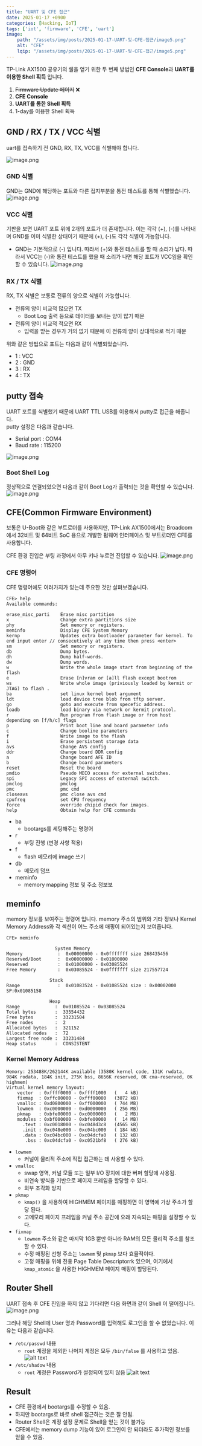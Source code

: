 ```yaml
---
title: "UART 및 CFE 접근"
date: 2025-01-17 +0900
categories: [Hacking, IoT]
tags: ['iot', 'firmware', 'CFE', 'uart']
image:
    path: "/assets/img/posts/2025-01-17-UART-및-CFE-접근/image5.png"
    alt: "CFE"
    lqip: "/assets/img/posts/2025-01-17-UART-및-CFE-접근/image5.png"
---
```


TP-Link AX1500 공유기의 쉘을 얻기 위한 두 번째 방법인 **CFE Console**과 **UART를 이용한 Shell 획득** 입니다.

1. ~~Firmware Update 페이지~~ ❌
2. **CFE Console**
3. **UART를 통한 Shell 획득**
4. 1-day를 이용한 Shell 획득 

## GND / RX / TX / VCC 식별
uart를 접속하기 전 GND, RX, TX, VCC를 식별해야 합니다.

![image.png](/assets/img/posts/2025-01-17-UART-및-CFE-접근/image1.png)

### GND 식별
GND는 GND에 해당하는 포트와 다른 접지부분을 통전 테스트를 통해 식별했습니다.
![image.png](/assets/img/posts/2025-01-17-UART-및-CFE-접근/image2.jpg)

### VCC 식별
기판을 보면 UART 포트 위에 2개의 포트가 더 존재합니다. 이는 각각 (+), (-)를 나타내며 GND를 이미 식별한 상태이기 때문에 (+), (-)도 각각 식별이 가능합니다.
- GND는 기본적으로 (-) 입니다. 따라서 (+)와 통전 테스트를 할 때 소리가 납다.
따라서 VCC는 (-)와 통전 테스트를 했을 때 소리가 나면 해당 포트가 VCC임을 확인할 수 있습니다.
![image.png](/assets/img/posts/2025-01-17-UART-및-CFE-접근/image3.jpg)

### RX / TX 식별
RX, TX 식별은 보통로 전류의 양으로 식별이 가능합니다.
- 전류의 양이 비교적 많으면 TX
  - Boot Log 출력 등으로 데이터를 보내는 양이 많기 때문
- 전류의 양이 비교적 적으면 RX
  - 입력을 받는 경우가 거의 없기 때문에 이 전류의 양이 상대적으로 적기 때문

위와 같은 방법으로 포트는 다음과 같이 식별되었습니다.
- 1 : VCC
- 2 : GND
- 3 : RX
- 4 : TX

## putty 접속
UART 포트를 식별했기 때문에 UART TTL USB를 이용해서 putty로 접근을 해줍니다.<br>
putty 설정은 다음과 같습니다.
- Serial port : COM4
- Baud rate : 115200

![image.png](/assets/img/posts/2025-01-17-UART-및-CFE-접근/image4.png)

### Boot Shell Log
정상적으로 연결되었으면 다음과 같이 Boot Log가 출력되는 것을 확인할 수 있습니다.
![image.png](/assets/img/posts/2025-01-17-UART-및-CFE-접근/image5.png)


## CFE(Common Firmware Environment)
보통은 U-Boot와 같은 부트로더를 사용하지만, TP-Link AX1500에서는 Broadcom에서 32비트 및 64비트 SoC 용으로 개발한 펌웨어 인터페이스 및 부트로더인 CFE를 사용합니다.

CFE 환경 진입은 부팅 과정에서 아무 키나 누르면 진입할 수 있습니다.
![image.png](/assets/img/posts/2025-01-17-UART-및-CFE-접근/image6.png)

### CFE 명령어
CFE 명령어에도 여러가지가 있는데 주요한 것만 살펴보겠습니다.
```
CFE> help
Available commands:

erase_misc_parti    Erase misc partition
x                   Change extra partitions size
phy                 Set memory or registers.
meminfo             Display CFE System Memory
kernp               Updates extra bootloader parameter for kernel. To end input enter // consecutively at any time then press <enter>
sm                  Set memory or registers.
db                  Dump bytes.
dh                  Dump half-words.
dw                  Dump words.
w                   Write the whole image start from beginning of the flash
e                   Erase [n]vram or [a]ll flash except bootrom
ws                  Write whole image (priviously loaded by kermit or JTAG) to flash .
ba                  set linux kernel boot argument
ldt                 load device tree blob from tftp server.
go                  goto and execute from specefic address.
loadb               load binary via network or kermit protocol.
r                   Run program from flash image or from host depending on [f/h/c] flags
p                   Print boot line and board parameter info
c                   Change booline parameters
f                   Write image to the flash
i                   Erase persistent storage data
avs                 Change AVS config
ddr                 Change board DDR config
a                   Change board AFE ID
b                   Change board parameters
reset               Reset the board
pmdio               Pseudo MDIO access for external switches.
spi                 Legacy SPI access of external switch.
pmclog              pmclog
pmc                 pmc cmd
closeavs            pmc close avs cmd
cpufreq             set CPU frequency
force               override chipid check for images.
help                Obtain help for CFE commands

```
- ba
  - bootargs를 세팅해주는 명령어
- r
  - 부팅 진행 (변경 사항 적용)
- f
  - flash 메모리에 image 쓰기
- db
  - 메모리 덤프
- meminfo
  - memory mapping 정보 및 주소 정보보

## meminfo
memory 정보를 보여주는 명령어 입니다. memory 주소의 범위와 기타 정보나 Kernel Memory Address와 각 섹션이 어느 주소에 매핑이 되어있는지 보여줍니다.    
```
CFE> meminfo

                  System Memory
Memory             :  0x00000000 - 0x0fffffff size 268435456
Reserved/Boot      :  0x00000000 - 0x01000000
Reserved           :  0x01000000 - 0x03085524
Free Memory        :  0x03085524 - 0x0fffffff size 217557724

                Stack
Range              :  0x01083524 - 0x01085524 size : 0x00002000 SP:0x01085158

                Heap
Range             :  0x01085524 - 0x03085524
Total bytes       :  33554432
Free bytes        :  33231504
Free nodes        :  2
Allocated bytes   :  321152
Allocated nodes   :  72
Largest free node :  33231484
Heap status       :  CONSISTENT

```

### Kernel Memory Address

```
Memory: 253488K/262144K available (3580K kernel code, 131K rwdata, 984K rodata, 184K init, 275K bss, 8656K reserved, 0K cma-reserved, 0K highmem)
Virtual kernel memory layout:
    vector  : 0xffff0000 - 0xffff1000   (   4 kB)
    fixmap  : 0xffc00000 - 0xfff00000   (3072 kB)
    vmalloc : 0xd0800000 - 0xff000000   ( 744 MB)
    lowmem  : 0xc0000000 - 0xd0000000   ( 256 MB)
    pkmap   : 0xbfe00000 - 0xc0000000   (   2 MB)
    modules : 0xbf000000 - 0xbfe00000   (  14 MB)
      .text : 0xc0018000 - 0xc048d3c8   (4565 kB)
      .init : 0xc048e000 - 0xc04bc000   ( 184 kB)
      .data : 0xc04bc000 - 0xc04dcfa0   ( 132 kB)
       .bss : 0xc04dcfa0 - 0xc0521bf8   ( 276 kB)

```

- `lowmem`
    - 커널이 물리적 주소에 직접 접근하는 데 사용할 수 있다.
- `vmalloc`
    - swap 영역, 커널 모듈 또는 일부 I/O 장치에 대한 버퍼 할당에 사용됨.
    - 비연속 방식을 기반으로 페이지 프레임을 할당할 수 있다.
    - 외부 조각화 방지
- `pkmap`
    - `kmap()` 을 사용하여 HIGHMEM 페이지를 매핑하면 이 영역에 가상 주소가 할당 된다.
    - 고메모리 페이지 프레임을 커널 주소 공간에 오래 지속되는 매핑을 설정할 수 있다.
- `fixmap`
    - `lowmem` 주소와 같은 마지막 1GB 뿐만 아니라 RAM의 모든 물리적 주소를 참조할 수 있다.
    - 수정 매핑된 선형 주소는 `lowmem` 및 `pkmap` 보다 효율적이다.
    - 고정 매핑을 위해 전용 Page Table Descriptorrk 있으며, 여기에서 `kmap_atomic` 을 사용한 HIGHMEM 페이지 매핑이 할당된다.

## Router Shell
UART 접속 후 CFE 진입을 하지 않고 기다리면 다음 화면과 같이 Shell 이 떨어집니다.
![image.png](/assets/img/posts/2025-01-17-UART-및-CFE-접근/image7.png)

그러나 해당 Shell에 User 명과 Password를 입력해도 로그인을 할 수 없었습니다.
이유는 다음과 같습니다.
- `/etc/passwd` 내용
  - `root` 계정을 제외한 나머지 계정은 모두 `/bin/false` 를 사용하고 있음.
![alt text](/assets/img/posts/2025-01-17-UART-및-CFE-접근/image8.png)
- `/etc/shadow` 내용
  - `root` 계정은 Password가 설정되어 있지 않음
![alt text](/assets/img/posts/2025-01-17-UART-및-CFE-접근/image9.png)

## Result
- CFE 환경에서 bootargs를 수정할 수 있음.
- 하지만 bootargs로 바로 shell 접근하는 것은 잘 안됨.
- Router Shell은 계정 설정 문제로 Shell을 얻는 것이 불가능
- CFE에서는 memory dump 기능이 있어 로그인이 안 되더라도 추가적인 정보를 얻을 수 있음.